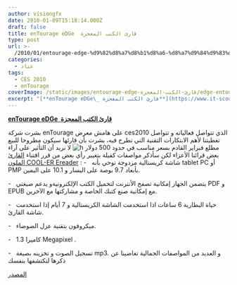 ```yaml
---
author: visiongfx
date: 2010-01-09T15:18:14.000Z
draft: false
title: enTourage eDGe  قارئ الكتب المعجزة
type: post
url: >-
  /2010/01/entourage-edge-%d9%82%d8%a7%d8%b1%d8%a6-%d8%a7%d9%84%d9%83%d8%aa%d8%a8-%d8%a7%d9%84%d9%85%d8%b9%d8%ac%d8%b2%d8%a9/
categories:
  - عتاد
tags:
  - CES 2010
  - enTourage
coverImage: /static/images/entourage-edge-قارئ-الكتب-المعجزة/edge-entourage.jpg
excerpt: "[**enTourage eDGe\_ قارئ الكتب المعجزة**](https://www.it-scoop.com/2010/01/entourage-edge-%d9%82%d8%a7%d8%b1%d8%a6-%d8%a7%d9%84%d9%83%d8%aa%d8%a8-%d8%a7%d9%84%d9%85%d8%b9%d8%ac%d8%b2%d8%a9/)\n\nبشرت شركة enTourage على هامش معرض ces2010 الذي تتواصل فعالياته و تتواصل تغطيتنا لأهم الابتكارات التقنية التي تطرح فيه، بشرت بأن قارئها سيكون مطروحا للبيع مطلع فبراير القادم بسعر مناسب في حدود 500 دولار ![h](/static/images/entourage-edge-قارئ-الكتب-المعجزة/edge-entourage.jpg) لا"
---
```

[**enTourage eDGe  قارئ الكتب المعجزة**](https://www.it-scoop.com/2010/01/entourage-edge-%d9%82%d8%a7%d8%b1%d8%a6-%d8%a7%d9%84%d9%83%d8%aa%d8%a8-%d8%a7%d9%84%d9%85%d8%b9%d8%ac%d8%b2%d8%a9/)

بشرت شركة enTourage على هامش معرض ces2010 الذي تتواصل فعالياته و تتواصل تغطيتنا لأهم الابتكارات التقنية التي تطرح فيه، بشرت بأن قارئها سيكون مطروحا للبيع مطلع فبراير القادم بسعر مناسب في حدود 500 دولار ![h](/static/images/entourage-edge-قارئ-الكتب-المعجزة/edge-entourage.jpg) لا نريد أن التأثير على آراء بعض قرائنا الأعزاء لكن سأذكر مواصفات كفيلة بتغيير رأي بعض من قرر اقتناء [القارئ الملون COOL-ER Ereader](https://www.it-scoop.com/2010/01/interead-%d8%aa%d8%b9%d9%84%d9%86-%d8%b9%d9%86-%d8%a5%d8%b7%d9%84%d8%a7%d9%82-%d9%86%d9%85%d8%a7%d8%b0%d8%ac-%d8%ac%d8%af%d9%8a%d8%af%d8%a9-%d9%85%d9%86-%d9%82%d8%a7%d8%b1%d8%a6-%d8%a7%d9%84%d9%83/) : -   شاشة كريستالية مزدوجة توحي بأنه tablet PC أو PMP بأبعاد 9.7 بوصة على اليسار و 10.1 على اليمين.

\-   يتضمن الجهاز إمكانية تصفح الأنترنت لتحميل الكتب الإلكترونيةو يدعم صيغتي PDF و EPUB مع إمكانية صنع كتبك الخاصة و مشاركتها مع الآخرين.

\-   حياة البطارية 6 ساعات اذا استخدمت الشاشة الكريستالية و 7 أيام إذا استخدمت شاشة القارئ.

\-   ميكروفون بتقنية عزل الضوضاء.

\-   كاميرا 1.3 Megapixel .

\-   تسجيل الصوت و تخزينه بصيغة mp3. و العديد من المواصفات الجمالية تغاضينا عن ذكرها لتكتشفها بنفسك

[المصدر](http://www.entourageedge.com/entourage-edge.html)
